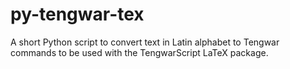 # py-tengwar-tex
A short Python script to convert text in Latin alphabet to Tengwar commands to be used with the TengwarScript LaTeX package.

